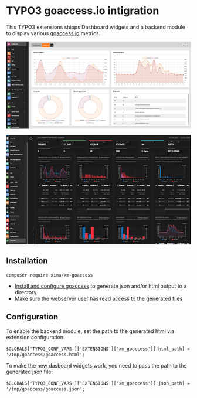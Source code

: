 # TYPO3 goaccess.io intigration

This TYPO3 extensions shipps Dashboard widgets and a backend module to display various [goaccess.io](https://goaccess.io) metrics.

![backend_dashboard](Documentation/backend-goaccess.jpg)


![backend_module](Documentation/goaccess-module.jpg)


## Installation

```
composer require xima/xm-goaccess
```

* [Install and configure goaccess](https://goaccess.io/get-started) to generate json and/or html output to a directory
* Make sure the webserver user has read access to the generated files

## Configuration

To enable the backend module, set the path to the generated html via extension configuration:

```
$GLOBALS['TYPO3_CONF_VARS']['EXTENSIONS']['xm_goaccess']['html_path] = '/tmp/goaccess/goaccess.html';
```

To make the new dasboard widgets work, you need to pass the path to the generated json file:

```
$GLOBALS['TYPO3_CONF_VARS']['EXTENSIONS']['xm_goaccess']['json_path] = '/tmp/goaccess/goaccess.json';
```